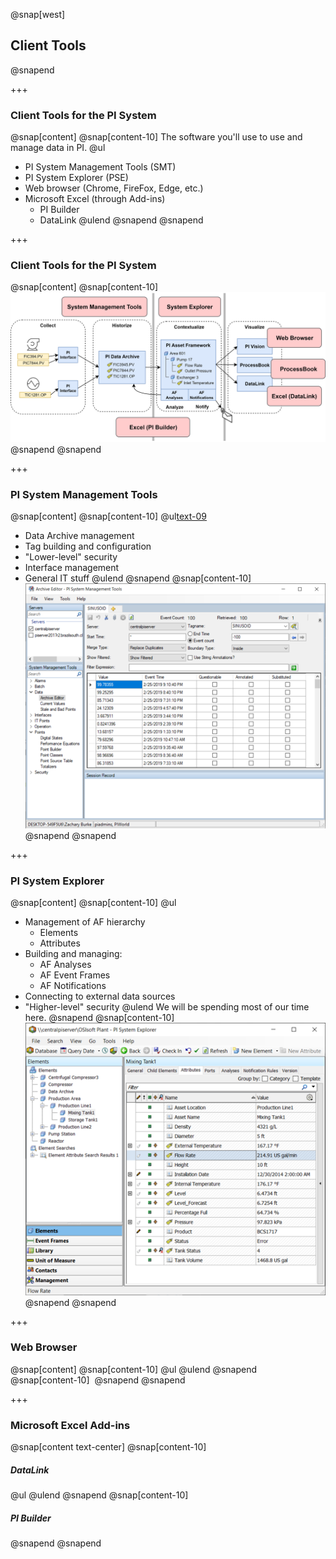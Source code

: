 @snap[west]
## Client Tools
@snapend

+++

### Client Tools for the PI System
@snap[content]
@snap[content-10]
The software you'll use to use and manage data in PI.
@ul[](false)
- PI System Management Tools (SMT)
- PI System Explorer (PSE)
- Web browser (Chrome, FireFox, Edge, etc.)
- Microsoft Excel (through Add-ins)
    - PI Builder
    - DataLink
@ulend
@snapend
@snapend

+++

### Client Tools for the PI System
@snap[content]
@snap[content-10]
![](assets\img\client-tools.png)
@snapend
@snapend

+++

### PI System Management Tools
@snap[content]
@snap[content-10]
@ul[text-09](false)
- Data Archive management
- Tag building and configuration
- "Lower-level" security
- Interface management
- General IT stuff
@ulend
@snapend
@snap[content-10]
![](assets/img/smt-screenshot.png)
@snapend
@snapend

+++

### PI System Explorer
@snap[content]
@snap[content-10]
@ul[](false)
- Management of AF hierarchy
    - Elements
    - Attributes
- Building and managing:
    - AF Analyses
    - AF Event Frames
    - AF Notifications
- Connecting to external data sources
- "Higher-level" security
@ulend
We will be spending most of our time here.
@snapend
@snap[content-10]
![IMAGE](assets/img/pi-system-explorer.png)
@snapend
@snapend

+++

### Web Browser
@snap[content]
@snap[content-10]
@ul[](false)
@ulend
@snapend
@snap[content-10]
![]()
@snapend
@snapend

+++

### Microsoft Excel Add-ins
@snap[content text-center]
@snap[content-10]
##### DataLink
@ul[](false)
@ulend
@snapend
@snap[content-10]
##### PI Builder
@snapend
@snapend


